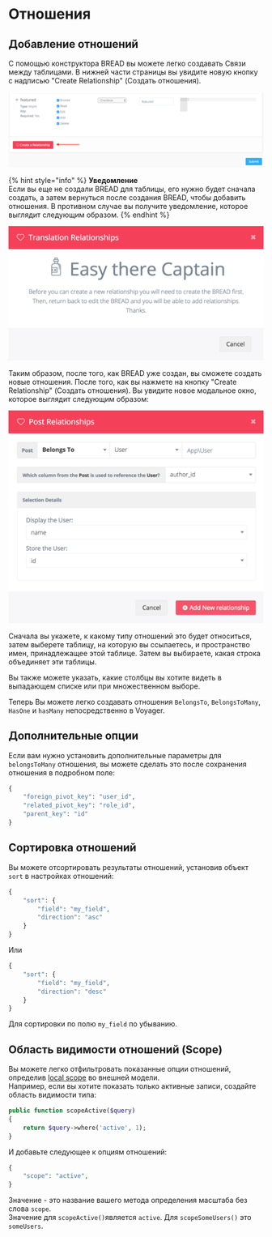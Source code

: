 # Отношения

## Добавление отношений

С помощью конструктора BREAD вы можете легко создавать Связи между таблицами. В нижней части страницы вы увидите новую кнопку с надписью "Create Relationship" \(Создать отношения\).

![](../.gitbook/assets/bread_relationship.png)

{% hint style="info" %}
**Уведомление**  
Если вы еще не создали BREAD для таблицы, его нужно будет сначала создать, а затем вернуться после создания BREAD, чтобы добавить отношения. В противном случае вы получите уведомление, которое выглядит следующим образом.
{% endhint %}

![](../.gitbook/assets/bread_relationship_no_bread.png)

Таким образом, после того, как BREAD уже создан, вы сможете создать новые отношения. После того, как вы нажмете на кнопку "Create Relationship" \(Создать отношения\). Вы увидите новое модальное окно, которое выглядит следующим образом:

![](../.gitbook/assets/bread_relationship_form.png)

Сначала вы укажете, к какому типу отношений это будет относиться, затем выберете таблицу, на которую вы ссылаетесь, и пространство имен, принадлежащее этой таблице. Затем вы выбираете, какая строка объединяет эти таблицы.

Вы также можете указать, какие столбцы вы хотите видеть в выпадающем списке или при множественном выборе.

Теперь Вы можете легко создавать отношения `BelongsTo`, `BelongsToMany`, `HasOne` и `hasMany` непосредственно в Voyager.

## Дополнительные опции

Если вам нужно установить дополнительные параметры для `belongsToMany` отношения, вы можете сделать это после сохранения отношения в подробном поле:

```php
{
    "foreign_pivot_key": "user_id",
    "related_pivot_key": "role_id",
    "parent_key": "id"
}
```

## Сортировка отношений

Вы можете отсортировать результаты отношений, установив объект `sort` в настройках отношений:

```php
{
    "sort": {
        "field": "my_field",
        "direction": "asc"
    }
}
```

Или

```php
{
    "sort": {
        "field": "my_field",
        "direction": "desc"
    }
}
```

Для сортировки по полю `my_field` по убыванию.

## Область видимости отношений \(Scope\)

Вы можете легко отфильтровать показанные опции отношений, определив [local scope](https://laravel.com/docs/eloquent#local-scopes) во внешней модели.  
Например, если вы хотите показать только активные записи, создайте область видимости типа:

```php
public function scopeActive($query)
{
    return $query->where('active', 1);
}
```

И добавьте следующее к опциям отношений:

```php
{
    "scope": "active",
}
```

Значение - это название вашего метода определения масштаба без слова `scope`.  
Значение для `scopeActive()`является `active`. Для `scopeSomeUsers()` это `someUsers`.

